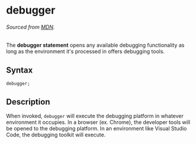 # debugger
###### Sourced from [MDN](https://developer.mozilla.org/en-US/docs/Web/JavaScript/Reference/Statements/break).

The **debugger statement** opens any available debugging functionality as long as the environment it's processed in offers debugging tools.

## Syntax
```
debugger;
```

## Description

When invoked, `debugger` will execute the debugging platform in whatever environment it occupies. In a browser (ex. Chrome), the developer tools will be opened to the debugging platform. In an environment like Visual Studio Code, the debugging toolkit will execute.